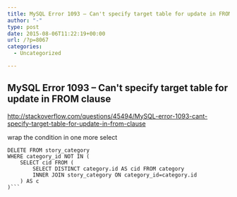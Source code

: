 ```yaml
---
title: MySQL Error 1093 – Can't specify target table for update in FROM clause
author: "-"
type: post
date: 2015-08-06T11:22:19+00:00
url: /?p=8067
categories:
  - Uncategorized

---
```

## MySQL Error 1093 – Can't specify target table for update in FROM clause
http://stackoverflow.com/questions/45494/MySQL-error-1093-cant-specify-target-table-for-update-in-from-clause


wrap the condition in one more select


<pre class="lang-sql prettyprint prettyprinted"><code><span class="kwd">DELETE <span class="kwd">FROM<span class="pln"> story_category
<span class="kwd">WHERE<span class="pln"> category_id <span class="kwd">NOT <span class="kwd">IN <span class="pun">(
    <span class="kwd">SELECT<span class="pln"> cid <span class="kwd">FROM <span class="pun">(
        <span class="kwd">SELECT <span class="kwd">DISTINCT<span class="pln"> category<span class="pun">.<span class="pln">id <span class="kwd">AS<span class="pln"> cid <span class="kwd">FROM<span class="pln"> category 
        <span class="kwd">INNER <span class="kwd">JOIN<span class="pln"> story_category <span class="kwd">ON<span class="pln"> category_id<span class="pun">=<span class="pln">category<span class="pun">.<span class="pln">id
    <span class="pun">) <span class="kwd">AS<span class="pln"> c
<span class="pun">)```